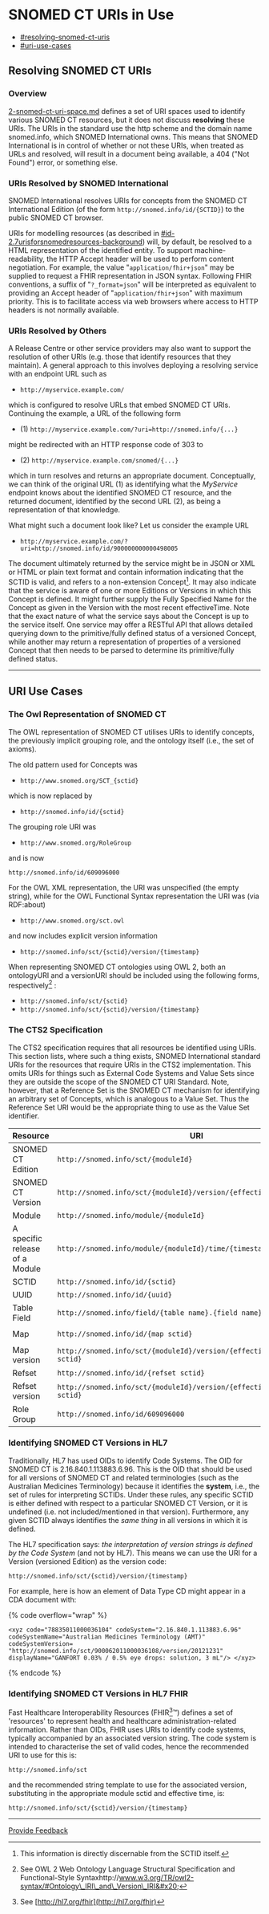 # SNOMED CT URIs in Use

* [#resolving-snomed-ct-uris](3-snomed-ct-uris-in-use.md#resolving-snomed-ct-uris "mention")
* [#uri-use-cases](3-snomed-ct-uris-in-use.md#uri-use-cases "mention")

## Resolving SNOMED CT URIs

### Overview

[2-snomed-ct-uri-space.md](2-snomed-ct-uri-space.md "mention") defines a set of URI spaces used to identify various SNOMED CT resources, but it does not discuss **resolving** these URIs. The URIs in the standard use the http scheme and the domain name snomed.info, which SNOMED International owns. This means that SNOMED International is in control of whether or not these URIs, when treated as URLs and resolved, will result in a document being available, a 404 ("Not Found") error, or something else.

### URIs Resolved by SNOMED International

SNOMED International resolves URIs for concepts from the SNOMED CT International Edition (of the form `http://snomed.info/id/{SCTID}`) to the public SNOMED CT browser.

URIs for modelling resources (as described in [#id-2.7urisforsnomedresources-background](2-snomed-ct-uri-space.md#id-2.7urisforsnomedresources-background "mention")) will, by default, be resolved to a HTML representation of the identified entity. To support machine-readability, the HTTP Accept header will be used to perform content negotiation. For example, the value "`application/fhir+json`" may be supplied to request a FHIR representation in JSON syntax. Following FHIR conventions, a suffix of "`?_format=json`" will be interpreted as equivalent to providing an Accept header of "`application/fhir+json`" with maximum priority. This is to facilitate access via web browsers where access to HTTP headers is not normally available.

### URIs Resolved by Others

A Release Centre or other service providers may also want to support the resolution of other URIs (e.g. those that identify resources that they maintain). A general approach to this involves deploying a resolving service with an endpoint URL such as

* `http://myservice.example.com/`

which is configured to resolve URLs that embed SNOMED CT URIs. Continuing the example, a URL of the following form

* (1) `http://myservice.example.com/?uri=http://snomed.info/{...}`

might be redirected with an HTTP response code of 303 to

* (2) `http://myservice.example.com/snomed/{...}`

which in turn resolves and returns an appropriate document. Conceptually, we can think of the original URL (1) as identifying what the _MyService_ endpoint knows about the identified SNOMED CT resource, and the returned document, identified by the second URL (2), as being a representation of that knowledge.

What might such a document look like? Let us consider the example URL

* `http://myservice.example.com/?uri=http://snomed.info/id/900000000000498005`

The document ultimately returned by the service might be in JSON or XML or HTML or plain text format and contain information indicating that the SCTID is valid, and refers to a non-extension Concept[^1]. It may also indicate that the service is aware of one or more Editions or Versions in which this Concept is defined. It might further supply the Fully Specified Name for the Concept as given in the Version with the most recent effectiveTime. Note that the exact nature of what the service says about the Concept is up to the service itself. One service may offer a RESTful API that allows detailed querying down to the primitive/fully defined status of a versioned Concept, while another may return a representation of properties of a versioned Concept that then needs to be parsed to determine its primitive/fully defined status.

***

## URI Use Cases

### The Owl Representation of SNOMED CT

The OWL representation of SNOMED CT utilises URIs to identify concepts, the previously implicit grouping role, and the ontology itself (i.e., the set of axioms).

The old pattern used for Concepts was

* `http://www.snomed.org/SCT_{sctid}`

which is now replaced by

* `http://snomed.info/id/{sctid}`

The grouping role URI was

* `http://www.snomed.org/RoleGroup`

and is now

`http://snomed.info/id/609096000`

For the OWL XML representation, the URI was unspecified (the empty string), while for the OWL Functional Syntax representation the URI was (via RDF:about)

* `http://www.snomed.org/sct.owl`

and now includes explicit version information

* `http://snomed.info/sct/{sctid}/version/{timestamp}`

When representing SNOMED CT ontologies using OWL 2, both an ontologyURI and a versionURI should be included using the following forms, respectively[^2] :

* `http://snomed.info/sct/{sctid}`
* `http://snomed.info/sct/{sctid}/version/{timestamp}`

### The CTS2 Specification

The CTS2 specification requires that all resources be identified using URIs. This section lists, where such a thing exists, SNOMED International standard URIs for the resources that require URIs in the CTS2 implementation. This omits URIs for things such as External Code Systems and Value Sets since they are outside the scope of the SNOMED CT URI Standard. Note, however, that a Reference Set is the SNOMED CT mechanism for identifying an arbitrary set of Concepts, which is analogous to a Value Set. Thus the Reference Set URI would be the appropriate thing to use as the Value Set identifier.

<table><thead><tr><th width="150.21484375">Resource</th><th>URI</th><th>Example</th></tr></thead><tbody><tr><td>SNOMED CT Edition</td><td><code>http://snomed.info/sct/{moduleId}</code></td><td><code>http://snomed.info/sct/900000000000207008SNOMED CT International Edition</code></td></tr><tr><td>SNOMED CT Version</td><td><code>http://snomed.info/sct/{moduleId}/version/{effectiveTime}</code></td><td><code>http://snomed.info/sct/900000000000207008/version/20120131SNOMED CT International January 2012 Version</code></td></tr><tr><td>Module</td><td><code>http://snomed.info/module/{moduleId}</code></td><td><code>http://snomed.info/module/900000000000207008SNOMED CT Core Module (only)</code></td></tr><tr><td>A specific release of a Module</td><td><code>http://snomed.info/module/{moduleId}/time/{timestamp}</code></td><td><code>http://snomed.info/module/900000000000207008/time/20120131SNOMED CT Core Module (only) with respect to the timestamp 20120131</code></td></tr><tr><td>SCTID</td><td><code>http://snomed.info/id/{sctid}</code></td><td><code>http://snomed.info/id/449650002</code></td></tr><tr><td>UUID</td><td><code>http://snomed.info/id/{uuid}</code></td><td><code>http://snomed.info/id/00000692-31c5-81a8-2e54b488c824</code></td></tr><tr><td>Table Field</td><td><code>http://snomed.info/field/{table name}.{field name}</code></td><td><code>http://snomed.info/field/Relationship.characteristicTypeId</code></td></tr><tr><td>Map</td><td><code>http://snomed.info/id/{map sctid}</code></td><td><code>http://snomed.info/id/900000000000498005A map is just a reference set in a specific format</code></td></tr><tr><td>Map version</td><td><code>http://snomed.info/sct/{moduleId}/version/{effectiveTime}/id/{map sctid}</code></td><td><code>http://snomed.info/sct/900000000000207008/version/2012013/id/900000000000498005</code></td></tr><tr><td>Refset</td><td><code>http://snomed.info/id/{refset sctid}</code></td><td><code>http://snomed.info/id/900000000000498005</code></td></tr><tr><td>Refset version</td><td><code>http://snomed.info/sct/{moduleId}/version/{effectiveTime}/id/{refset sctid}</code></td><td><code>http://snomed.info/sct/900000000000207008/version/2012013/id/900000000000498005</code></td></tr><tr><td>Role Group</td><td><code>http://snomed.info/id/609096000</code></td><td><code>http://snomed.info/id/609096000</code></td></tr></tbody></table>

### Identifying SNOMED CT Versions in HL7

Traditionally, HL7 has used OIDs to identify Code Systems. The OID for SNOMED CT is 2.16.840.1.113883.6.96. This is the OID that should be used for all versions of SNOMED CT and related terminologies (such as the Australian Medicines Terminology) because it identifies the **system**, i.e., the set of rules for interpreting SCTIDs. Under these rules, any specific SCTID is either defined with respect to a particular SNOMED CT Version, or it is undefined (i.e. not included/mentioned in that version). Furthermore, any given SCTID always identifies the _same thing_ in all versions in which it is defined.

The HL7 specification says: _the interpretation of version strings is defined by the Code System_ (and not by HL7). This means we can use the URI for a Version (versioned Edition) as the version code:

`http://snomed.info/sct/{sctid}/version/{timestamp}`

For example, here is how an element of Data Type CD might appear in a CDA document with:

{% code overflow="wrap" %}
```
<xyz code="78835011000036104" codeSystem="2.16.840.1.113883.6.96" codeSystemName="Australian Medicines Terminology (AMT)" codeSystemVersion= "http://snomed.info/sct/900062011000036108/version/20121231" displayName="GANFORT 0.03% / 0.5% eye drops: solution, 3 mL"/> </xyz>
```
{% endcode %}

### Identifying SNOMED CT Versions in HL7 FHIR

Fast Healthcare Interoperability Resources (FHIR[^3]™) defines a set of 'resources' to represent health and healthcare administration-related information. Rather than OIDs, FHIR uses URIs to identify code systems, typically accompanied by an associated version string. The code system is intended to characterise the set of valid codes, hence the recommended URI to use for this is:

`http://snomed.info/sct`

and the recommended string template to use for the associated version, substituting in the appropriate module sctid and effective time, is:

`http://snomed.info/sct/{sctid}/version/{timestamp}`

***

<a href="https://docs.google.com/forms/d/e/1FAIpQLScTmbZIf0UEQwYDkY27EEWBkaiYkHSbR0_9DmFrMLXoQLyL7Q/viewform?usp=pp_url&#x26;entry.1767247133=URI+Standard&#x26;entry.670899847=3%20SNOMED%20CT%20URIs%20in%20Use" class="button primary">Provide Feedback</a>

[^1]: This information is directly discernable from the SCTID itself.

[^2]: See OWL 2 Web Ontology Language Structural Specification and Functional-Style Syntaxhttp://www.w3.org/TR/owl2-syntax/#Ontology\_IRI\_and\_Version\_IRI&#x20;

[^3]: See [http://hl7.org/fhir](http://hl7.org/fhir)
